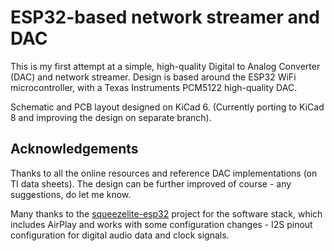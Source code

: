 # ESP32-based network streamer and DAC

This is my first attempt at a simple, high-quality Digital to Analog Converter (DAC) and network streamer. Design is based around the ESP32 WiFi microcontroller, with a Texas Instruments PCM5122 high-quality DAC. 

Schematic and PCB layout designed on KiCad 6. (Currently porting to KiCad 8 and improving the design on separate branch).

## Acknowledgements

Thanks to all the online resources and reference DAC implementations (on TI data sheets). The design can be further improved of course - any suggestions, do let me know. 

Many thanks to the [squeezelite-esp32](https://github.com/sle118/squeezelite-esp32) project for the software stack, which includes AirPlay and works with some configuration changes - I2S pinout configuration for digital audio data and clock signals.
